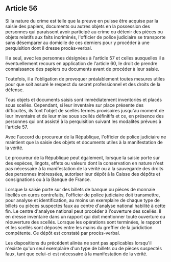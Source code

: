 Article 56
----
Si la nature du crime est telle que la preuve en puisse être acquise par la
saisie des papiers, documents ou autres objets en la possession des personnes
qui paraissent avoir participé au crime ou détenir des pièces ou objets relatifs
aux faits incriminés, l'officier de police judiciaire se transporte sans
désemparer au domicile de ces derniers pour y procéder à une perquisition dont
il dresse procès-verbal.

Il a seul, avec les personnes désignées à l'article 57 et celles auxquelles il a
éventuellement recours en application de l'article 60, le droit de prendre
connaissance des papiers ou documents avant de procéder à leur saisie.

Toutefois, il a l'obligation de provoquer préalablement toutes mesures utiles
pour que soit assuré le respect du secret professionnel et des droits de la
défense.

Tous objets et documents saisis sont immédiatement inventoriés et placés sous
scellés. Cependant, si leur inventaire sur place présente des difficultés, ils
font l'objet de scellés fermés provisoires jusqu'au moment de leur inventaire et
de leur mise sous scellés définitifs et ce, en présence des personnes qui ont
assisté à la perquisition suivant les modalités prévues à l'article 57.

Avec l'accord du procureur de la République, l'officier de police judiciaire ne
maintient que la saisie des objets et documents utiles à la manifestation de la
vérité.

Le procureur de la République peut également, lorsque la saisie porte sur des
espèces, lingots, effets ou valeurs dont la conservation en nature n'est pas
nécessaire à la manifestation de la vérité ou à la sauvegarde des droits des
personnes intéressées, autoriser leur dépôt à la Caisse des dépôts et
consignations ou à la Banque de France.

Lorsque la saisie porte sur des billets de banque ou pièces de monnaie libellés
en euros contrefaits, l'officier de police judiciaire doit transmettre, pour
analyse et identification, au moins un exemplaire de chaque type de billets ou
pièces suspectés faux au centre d'analyse national habilité à cette fin. Le
centre d'analyse national peut procéder à l'ouverture des scellés. Il en dresse
inventaire dans un rapport qui doit mentionner toute ouverture ou réouverture
des scellés. Lorsque les opérations sont terminées, le rapport et les scellés
sont déposés entre les mains du greffier de la juridiction compétente. Ce dépôt
est constaté par procès-verbal.

Les dispositions du précédent alinéa ne sont pas applicables lorsqu'il n'existe
qu'un seul exemplaire d'un type de billets ou de pièces suspectés faux, tant que
celui-ci est nécessaire à la manifestation de la vérité.

